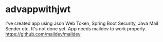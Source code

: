 # advappwithjwt
I've created app using Json Web Token, Spring Boot Security, Java Mail Sender etc.
It's not done yet.
App needs maildev to work properly.
https://github.com/maildev/maildev
